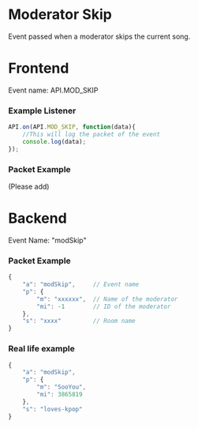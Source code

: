 # Moderator Skip

Event passed when a moderator skips the current song.

# Frontend

Event name: API.MOD_SKIP

### Example Listener

```js
API.on(API.MOD_SKIP, function(data){
    //This will log the packet of the event
    console.log(data);
});
```

### Packet Example

(Please add)

# Backend

Event Name: "modSkip"

### Packet Example

```js
{
    "a": "modSkip",     // Event name
    "p": {
        "m": "xxxxxx",  // Name of the moderator
        "mi": -1        // ID of the moderator
    },
    "s": "xxxx"         // Room name
}
```
### Real life example
```js
{
    "a": "modSkip",
    "p": {
        "m": "SooYou",
        "mi": 3865819
    },
    "s": "loves-kpop"
}
```

